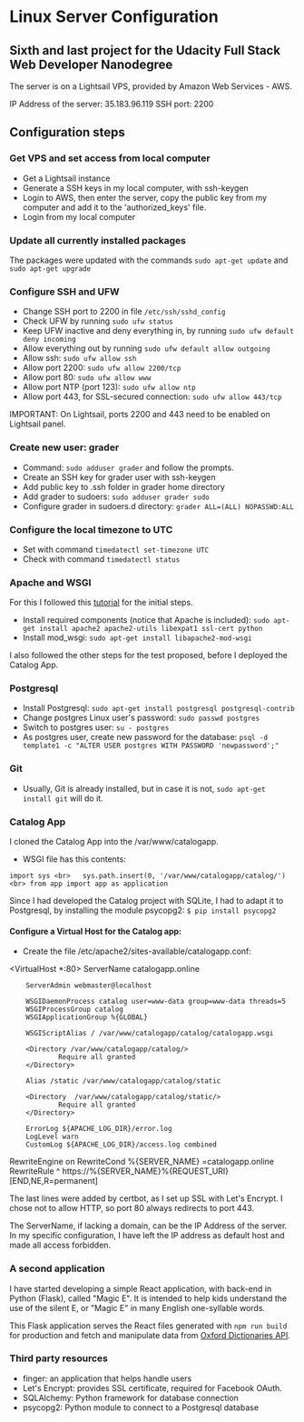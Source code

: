 # Linux Server Configuration
## Sixth and last project for the Udacity Full Stack Web Developer Nanodegree

The server is on a Lightsail VPS, provided by Amazon Web Services - AWS.

IP Address of the server: 35.183.96.119
SSH port: 2200

## Configuration steps

### Get VPS and set access from local computer

 - Get a Lightsail instance
 - Generate a SSH keys in my local computer, with ssh-keygen
 - Login to AWS, then enter the server, copy the public key from my computer and add it to the 'authorized_keys' file.
 - Login from my local computer

### Update all currently installed packages
The packages were updated with the commands `sudo apt-get update` and `sudo apt-get upgrade`

### Configure SSH and UFW
- Change SSH port to 2200 in file `/etc/ssh/sshd_config`
- Check UFW by running `sudo ufw status`
- Keep UFW inactive and deny everything in, by running `sudo ufw default deny incoming`
- Allow everything out by running `sudo ufw default allow outgoing`
- Allow ssh: `sudo ufw allow ssh`
- Allow port 2200: `sudo ufw allow 2200/tcp`
- Allow port 80: `sudo ufw allow www`
- Allow port NTP (port 123): `sudo ufw allow ntp`
- Allow port 443, for SSL-secured connection: `sudo ufw allow 443/tcp`

IMPORTANT: On Lightsail, ports 2200 and 443 need to be enabled on Lightsail panel.

### Create new user: grader
- Command: `sudo adduser grader` and follow the prompts.
- Create an SSH key for grader user with ssh-keygen
- Add public key to .ssh folder in grader home directory
- Add grader to sudoers: `sudo adduser grader sudo`
- Configure grader in sudoers.d directory: `grader ALL=(ALL) NOPASSWD:ALL`

### Configure the local timezone to UTC

- Set with command `timedatectl set-timezone UTC`
- Check with command `timedatectl status`

### Apache and WSGI

For this I followed this [tutorial](https://devops.profitbricks.com/tutorials/install-and-configure-mod_wsgi-on-ubuntu-1604-1/) for the initial steps.
- Install required components (notice that Apache is included): `sudo apt-get install apache2 apache2-utils libexpat1 ssl-cert python`
- Install mod_wsgi: `sudo apt-get install libapache2-mod-wsgi`

I also followed the other steps for the test proposed, before I deployed the Catalog App.

### Postgresql

- Install Postgresql: `sudo apt-get install postgresql postgresql-contrib`
- Change postgres Linux user's password: `sudo passwd postgres`
- Switch to postgres user: `su - postgres`
- As postgres user, create new password for the database: `psql -d template1 -c "ALTER USER postgres WITH PASSWORD 'newpassword';"`

### Git
- Usually, Git is already installed, but in case it is not, `sudo apt-get install git` will do it.

### Catalog App

I cloned the Catalog App into the /var/www/catalogapp.
- WSGI file has this contents:

``import sys <br>  
sys.path.insert(0, '/var/www/catalogapp/catalog/') <br>
from app import app as application``

Since I had developed the Catalog project with SQLite, I had to adapt it to Postgresql, by installing the module psycopg2: `$ pip install psycopg2`

#### Configure a Virtual Host for the Catalog app:

- Create the file /etc/apache2/sites-available/catalogapp.conf:

<VirtualHost \*:80>
	ServerName catalogapp.online

        ServerAdmin webmaster@localhost

        WSGIDaemonProcess catalog user=www-data group=www-data threads=5
        WSGIProcessGroup catalog
        WSGIApplicationGroup %{GLOBAL}

        WSGIScriptAlias / /var/www/catalogapp/catalog/catalogapp.wsgi

        <Directory /var/www/catalogapp/catalog/>
                Require all granted
        </Directory>

        Alias /static /var/www/catalogapp/catalog/static

        <Directory  /var/www/catalogapp/catalog/static/>
                Require all granted
        </Directory>

        ErrorLog ${APACHE_LOG_DIR}/error.log
        LogLevel warn
        CustomLog ${APACHE_LOG_DIR}/access.log combined
RewriteEngine on
RewriteCond %{SERVER_NAME} =catalogapp.online
RewriteRule ^ https://%{SERVER_NAME}%{REQUEST_URI} [END,NE,R=permanent]
</VirtualHost>

The last lines were added by certbot, as I set up SSL with Let's Encrypt. I chose not to allow HTTP, so port 80 always redirects to port 443.

The ServerName, if lacking a domain, can be the IP Address of the server. In my specific configuration, I have left the IP address as default host and made all access forbidden.

### A second application

I have started developing a simple React application, with back-end in Python (Flask), called "Magic E". It is intended to help kids understand the use of the silent E, or "Magic E" in many English one-syllable words.

This Flask application serves the React files generated with `npm run build` for production and fetch and manipulate data from [Oxford Dictionaries API](https://developer.oxforddictionaries.com/).

### Third party resources
- finger: an application that helps handle users
- Let's Encrypt: provides SSL certificate, required for Facebook OAuth.
- SQLAlchemy: Python framework for database connection
- psycopg2: Python module to connect to a Postgresql database
